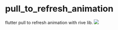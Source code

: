 # pull_to_refresh_animation
 flutter pull to refresh animation with rive lib.
![](https://github.com/Enki013/pull_to_refresh/blob/main/pull_to_refresh.gif)
